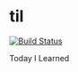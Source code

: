 til
========

[![Build Status](https://travis-ci.org/wkodate/til.svg?branch=master)](https://travis-ci.org/wkodate/til)

Today I Learned
